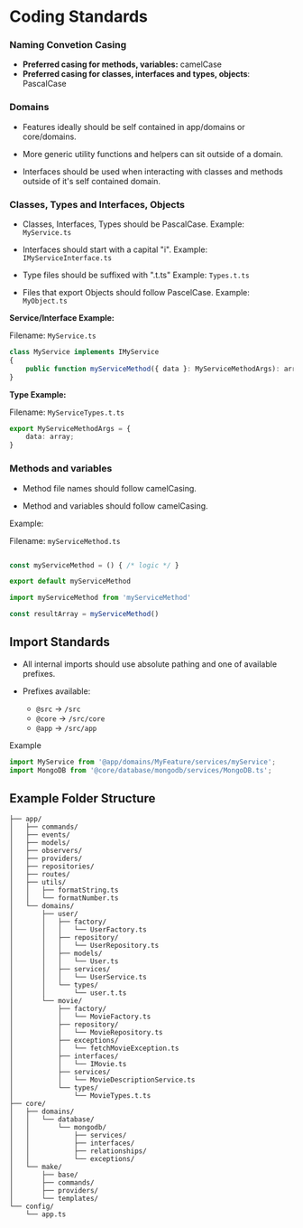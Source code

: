 # Coding Standards

### Naming Convetion Casing
- **Preferred casing for methods, variables:** camelCase
- **Preferred casing for classes, interfaces and types, objects**: PascalCase


### Domains

- Features ideally should be self contained in app/domains or core/domains.

- More generic utility functions and helpers can sit outside of a domain.

- Interfaces should be used when interacting with classes and methods outside of it's self contained domain.

### Classes, Types and Interfaces, Objects

- Classes, Interfaces, Types should be PascalCase. Example: `MyService.ts`

- Interfaces should start with a capital "i". Example: `IMyServiceInterface.ts`

- Type files should be suffixed with ".t.ts" Example: `Types.t.ts`

- Files that export Objects should follow PascelCase. Example: `MyObject.ts`

**Service/Interface Example:**

Filename: `MyService.ts`

```ts
class MyService implements IMyService
{
    public function myServiceMethod({ data }: MyServiceMethodArgs): array
}

```

**Type Example:**

Filename: `MyServiceTypes.t.ts`

```ts
export MyServiceMethodArgs = {
    data: array;
}
```

### Methods and variables

- Method file names should follow camelCasing.

- Method and variables should follow camelCasing.

Example:

Filename: `myServiceMethod.ts`

```ts

const myServiceMethod = () { /* logic */ }

export default myServiceMethod
```

```ts
import myServiceMethod from 'myServiceMethod'

const resultArray = myServiceMethod()
```



## Import Standards
- All internal imports should use absolute pathing and one of available prefixes.

- Prefixes available:
    - `@src` -> `/src`
    - `@core` -> `/src/core`
    - `@app` -> `/src/app`

Example
```ts
import MyService from '@app/domains/MyFeature/services/myService';
import MongoDB from '@core/database/mongodb/services/MongoDB.ts';
```

## Example Folder Structure

```
├── app/
│   ├── commands/
│   ├── events/
│   ├── models/
│   ├── observers/
│   ├── providers/
│   ├── repositories/
│   ├── routes/
│   ├── utils/
│   │   ├── formatString.ts
│   │   └── formatNumber.ts
│   └── domains/
│       ├── user/
│       │   ├── factory/
│       │   │   └── UserFactory.ts
│       │   ├── repository/
│       │   │   └── UserRepository.ts
│       │   ├── models/
│       │   │   └── User.ts
│       │   ├── services/
│       │   │   └── UserService.ts
│       │   └── types/
│       │       └── user.t.ts
│       └── movie/
│           ├── factory/
│           │   └── MovieFactory.ts
│           ├── repository/
│           │   └── MovieRepository.ts
│           ├── exceptions/
│           │   └── fetchMovieException.ts
│           ├── interfaces/
│           │   └── IMovie.ts
│           ├── services/
│           │   └── MovieDescriptionService.ts
│           └── types/
│               └── MovieTypes.t.ts
├── core/
│   ├── domains/
│   │   └── database/
│   │       └── mongodb/
│   │           ├── services/
│   │           ├── interfaces/
│   │           ├── relationships/
│   │           └── exceptions/
│   └── make/
│       ├── base/
│       ├── commands/
│       ├── providers/
│       └── templates/
└── config/
    └── app.ts
```
